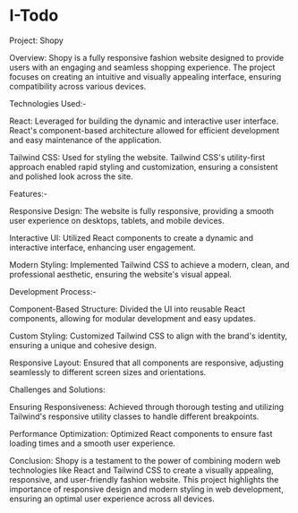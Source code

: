 # I-Todo



Project: Shopy



Overview: Shopy is a fully responsive fashion website designed to provide users with an engaging and seamless shopping experience. The project focuses on creating an intuitive and visually appealing interface, ensuring compatibility across various devices.




Technologies Used:-

React: Leveraged for building the dynamic and interactive user interface. React's component-based architecture allowed for efficient development and easy maintenance of the application.

Tailwind CSS: Used for styling the website. Tailwind CSS's utility-first approach enabled rapid styling and customization, ensuring a consistent and polished look across the site.




Features:-

Responsive Design: The website is fully responsive, providing a smooth user experience on desktops, tablets, and mobile devices.

Interactive UI: Utilized React components to create a dynamic and interactive interface, enhancing user engagement.

Modern Styling: Implemented Tailwind CSS to achieve a modern, clean, and professional aesthetic, ensuring the website's visual appeal.



Development Process:-

Component-Based Structure: Divided the UI into reusable React components, allowing for modular development and easy updates.

Custom Styling: Customized Tailwind CSS to align with the brand's identity, ensuring a unique and cohesive design.

Responsive Layout: Ensured that all components are responsive, adjusting seamlessly to different screen sizes and orientations.




Challenges and Solutions:

Ensuring Responsiveness: Achieved through thorough testing and utilizing Tailwind's responsive utility classes to handle different breakpoints.

Performance Optimization: Optimized React components to ensure fast loading times and a smooth user experience.



Conclusion: Shopy is a testament to the power of combining modern web technologies like React and Tailwind CSS to create a visually appealing, responsive, and user-friendly fashion website. This project highlights the importance of responsive design and modern styling in web development, ensuring an optimal user experience across all devices.
